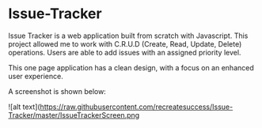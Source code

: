 # Issue-Tracker

Issue Tracker is a web application built from scratch with Javascript. This project allowed me to work with C.R.U.D (Create, Read, Update, Delete) operations. Users are able to add issues with an assigned priority level. 

This one page application has a clean design, with a focus on an enhanced user experience. 

A screenshot is shown below:

![alt text](https://raw.githubusercontent.com/recreatesuccess/Issue-Tracker/master/IssueTrackerScreen.png
